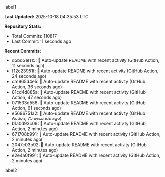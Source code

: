 
label1 
<!-- ACTIVITY_START -->
**Last Updated:** 2025-10-18 04:35:53 UTC

**Repository Stats:**
- Total Commits: 110817
- Last Commit: 11 seconds ago

**Recent Commits:**
- d5bd51e115: 🤖 Auto-update README with recent activity (GitHub Action, 11 seconds ago)
- f12c23951f: 🤖 Auto-update README with recent activity (GitHub Action, 24 seconds ago)
- ca1965d4e5: 🤖 Auto-update README with recent activity (GitHub Action, 36 seconds ago)
- 81cd4d885a: 🤖 Auto-update README with recent activity (GitHub Action, 47 seconds ago)
- 071533d558: 🤖 Auto-update README with recent activity (GitHub Action, 61 seconds ago)
- e5696751a2: 🤖 Auto-update README with recent activity (GitHub Action, 75 seconds ago)
- b1a0d93c09: 🤖 Auto-update README with recent activity (GitHub Action, 2 minutes ago)
- 671708b991: 🤖 Auto-update README with recent activity (GitHub Action, 2 minutes ago)
- 2047c03b92: 🤖 Auto-update README with recent activity (GitHub Action, 2 minutes ago)
- e2e4a0f991: 🤖 Auto-update README with recent activity (GitHub Action, 2 minutes ago)
<!-- ACTIVITY_END -->

label2
